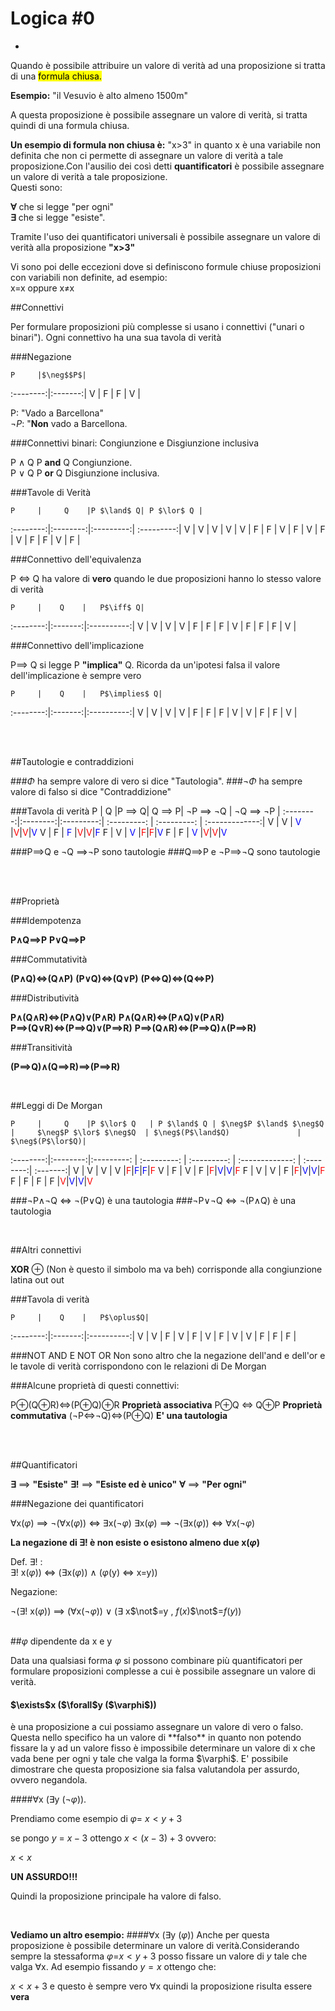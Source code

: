 <h1>Logica #0</h1>

-

 Quando è possibile attribuire un valore di verità ad una proposizione si tratta di una <mark>formula chiusa.</mark>
 
 **Esempio:** "il Vesuvio è alto almeno 1500m"
 
 A questa proposizione è possibile assegnare un valore di verità, si tratta quindi di una formula chiusa.
 
 **Un esempio di formula non chiusa è:** "x>3" in quanto x è una variabile non definita che non ci permette di assegnare un valore di verità a tale proposizione.Con l'ausilio dei così detti **quantificatori** è possibile assegnare un valore di verità a tale proposizione.  
Questi sono:
 
 **$\forall$** che si legge "per ogni"  
 **$\exists$** che si legge "esiste". 
 
 Tramite l'uso dei quantificatori universali è possibile assegnare un valore di verità alla proposizione **"x>3"**
 
 Vi sono poi delle eccezioni dove si definiscono formule chiuse proposizioni con variabili non definite, ad esempio:  
 x=x oppure x$\not=$x
 
##Connettivi

Per formulare proposizioni più complesse si usano i connettivi ("unari o binari"). Ogni connettivo ha una sua tavola di verità


###Negazione

    P     |$\neg$$P$|     
:--------:|:-------:|
    V     |   F     |
    F     |   V     |
    
 P: "Vado a Barcellona"  
 $\neg$$P$: "**Non** vado a Barcellona.  
 
 
###Connettivi binari: Congiunzione e Disgiunzione inclusiva

P $\land$ Q P **and** Q Congiunzione.  
P $\lor$ Q P **or** Q Disgiunzione inclusiva. 

###Tavole di Verità

    P     |     Q    |P $\land$ Q| P $\lor$ Q |
:--------:|:--------:|:---------:| :---------:|
    V     |    V     |  V        |      V     |
    V     |    F     |  F        |      V     |
    F     |    V     |  F        |      V     |
    F     |    F     |  V        |      F     |
    
  
  
###Connettivo dell'equivalenza

P $\iff$ Q ha valore di **vero** quando le due proposizioni hanno lo stesso valore di verità

    P     |    Q    |   P$\iff$ Q|     
:--------:|:-------:|:----------:|
    V     |   V     |		V		|
    V     |   F     |		F		|
    F     |   V     |		F		|
    F     |   F     |		V		|
    
 
 
###Connettivo dell'implicazione

P$\implies$ Q si legge P **"implica"** Q. Ricorda da un'ipotesi falsa il valore dell'implicazione è sempre vero

    P     |    Q    |   P$\implies$ Q|     
:--------:|:-------:|:----------:|
    V     |   V     |		V		|
    V     |   F     |		F		|
    F     |   V     |		V		|
    F     |   F     |		V		|
    
    
  <br><br>
    
##Tautologie e contraddizioni


###$\Phi$ ha sempre valore di vero si dice "Tautologia".
###$\neg$$\Phi$ ha sempre valore di falso si dice "Contraddizione"


###Tavola di verità
    P     |     Q    |P $\implies$ Q| Q $\implies$ P| $\neg$P $\implies$ $\neg$Q | $\neg$Q $\implies$ $\neg$P |
:--------:|:--------:|:---------:| :---------:      |  :---------:   | :-------------:|
    V     |    V     | <span style="color:blue">V</span>         |<span style="color:red">V</span>|<span style="color:red">V</span>|<span style="color:blue">V</span>
    V     |    F     |  <span style="color:blue">F</span>        |<span style="color:red">V</span>|<span style="color:red">V</span>|<span style="color:blue">F</span>
    F     |    V     |  <span style="color:blue">V</span>        |<span style="color:red">F</span>|<span style="color:red">F</span>|<span style="color:blue">V</span>
    F     |    F     |  <span style="color:blue">V</span>        |<span style="color:red">V</span>|<span style="color:red">V</span>|<span style="color:blue">V</span>
  
  
  
  
###P$\implies$Q   e   $\neg$Q $\implies$$\neg$P sono tautologie
###Q$\implies$P e  $\neg$P$\implies$$\neg$Q sono tautologie

<br><br>

##Proprietà 


###Idempotenza

**P$\land$Q$\implies$P**
**P$\lor$Q$\implies$P**

###Commutatività

**(P$\land$Q)$\iff$(Q$\land$P)**
**(P$\lor$Q)$\iff$(Q$\lor$P)**
**(P$\iff$Q)$\iff$(Q$\iff$P)**



###Distributività

**P$\land$(Q$\land$R)$\iff$(P$\land$Q)$\lor$(P$\land$R)**
**P$\land$(Q$\land$R)$\iff$(P$\land$Q)$\lor$(P$\land$R)**
**P$\implies$(Q$\lor$R)$\iff$(P$\implies$Q)$\lor$(P$\implies$R)**
**P$\implies$(Q$\land$R)$\iff$(P$\implies$Q)$\land$(P$\implies$R)**


###Transitività

**(P$\implies$Q)$\land$(Q$\implies$R)$\implies$(P$\implies$R)**


<br>


##Leggi di De Morgan



    P     |     Q    |P $\lor$ Q   | P $\land$ Q | $\neg$P $\land$ $\neg$Q     |     $\neg$P $\lor$ $\neg$Q  | $\neg$(P$\land$Q)               | $\neg$(P$\lor$Q)|
:--------:|:--------:|:---------:       | :---------:     |  :---------:                   | :-------------:                 |                       :--------:|         :-------:|
    V     |    V     |          V       |     V           |<span style="color:red">F</span>|<span style="color:blue">F</span>|<span style="color:blue">F</span>|<span style="color:red">F</span>
    V     |    F     |          V       |     F           |<span style="color:red">F</span>|<span style="color:blue">V</span>|<span style="color:blue">V</span>|<span style="color:red">F</span>
    F     |    V     |          V       |     F           |<span style="color:red">F</span>|<span style="color:blue">V</span>|<span style="color:blue">V</span>|<span style="color:red">F</span>
    F     |    F     |          F       |     F           |<span style="color:red">V</span>|<span style="color:blue">V</span>|<span style="color:blue">V</span>|<span style="color:red">V</span>


###$\neg$P$\land$$\neg$Q $\iff$ $\neg$(P$\lor$Q) è una tautologia
###$\neg$P$\lor$$\neg$Q $\iff$ $\neg$(P$\land$Q) è una tautologia

<br>

##Altri connettivi

**XOR** $\oplus$ (Non è questo il simbolo ma va beh) corrisponde alla congiunzione latina out out

###Tavola di verità

    P     |    Q    |   P$\oplus$Q|     
:--------:|:-------:|:----------:|
    V     |   V     |		F		|
    V     |   F     |		V		|
    F     |   V     |		V		|
    F     |   F     |		F		|
    
    
    
    
###NOT AND  E   NOT OR
Non sono altro che la negazione dell'and e dell'or e le tavole di verità corrispondono con le relazioni di De Morgan



###Alcune proprietà di questi connettivi:

P$\oplus$(Q$\oplus$R)$\iff$(P$\oplus$Q)$\oplus$R **Proprietà associativa**
P$\oplus$Q $\iff$ Q$\oplus$P **Proprietà commutativa**
($\neg$P$\iff$$\neg$Q)$\iff$(P$\oplus$Q) **E' una tautologia**

<br><br>

##Quantificatori

**$\exists$** $\implies$ **"Esiste"**
**$\exists$!** $\implies$ **"Esiste ed è unico"**
**$\forall$** $\implies$ **"Per ogni"**

###Negazione dei quantificatori

$\forall$x($\varphi$) $\implies$ $\neg$($\forall$x($\varphi$)) $\iff$ $\exists$x($\neg$$\varphi$)
$\exists$x($\varphi$) $\implies$ $\neg$($\exists$x($\varphi$)) $\iff$ $\forall$x($\neg$$\varphi$)

**La negazione di $\exists$! è non esiste o esistono almeno due x($\varphi$)**

Def. $\exists$! :   
$\exists$! x($\varphi$)) $\iff$ ($\exists$x($\varphi$)) $\land$ ($\varphi$(y) $\iff$ x=y))

Negazione:

$\neg$($\exists$! x($\varphi$)) $\implies$ ($\forall$x($\neg$$\varphi$)) $\lor$ ($\exists$ x$\not$=y , $f(x)$$\not$=$f(y)$)
<br><br>


##$\varphi$ dipendente da x e y

Data una qualsiasi forma $\varphi$ si possono combinare più quantificatori per formulare proposizioni complesse a cui è possibile assegnare un valore di verità.

<H4>$\exists$x ($\forall$y ($\varphi$))</h4> è una proposizione a cui possiamo assegnare un valore di vero o falso. Questa nello specifico ha un valore di **falso** in quanto non potendo fissare la y ad un valore fisso è impossibile determinare un valore di x che vada bene per ogni y tale che valga la forma $\varphi$. E' possibile dimostrare che questa proposizione sia falsa valutandola per assurdo, ovvero negandola.


####$\forall$x ($\exists$y ($\neg$$\varphi$)).

Prendiamo come esempio di $\varphi$= $x<y+3$

se pongo $y$ = $x-3$ ottengo $x<(x-3)+3$ ovvero:

 $x<x$ 
 
 **UN ASSURDO!!!**
 
 Quindi la proposizione principale ha valore di falso.
   
   <br>
   
**Vediamo un altro esempio:** 
####$\forall$x ($\exists$y ($\varphi$))
Anche per questa proposizione è possibile determinare un valore di verità.Considerando sempre la stessaforma $\varphi$=$x<y+3$ posso fissare un valore di $y$ tale che valga $\forall$x. Ad esempio fissando $y=x$ ottengo che:

$x<x+3$ e questo è sempre vero $\forall$x quindi la proposizione risulta essere **vera**
 
                                                      

